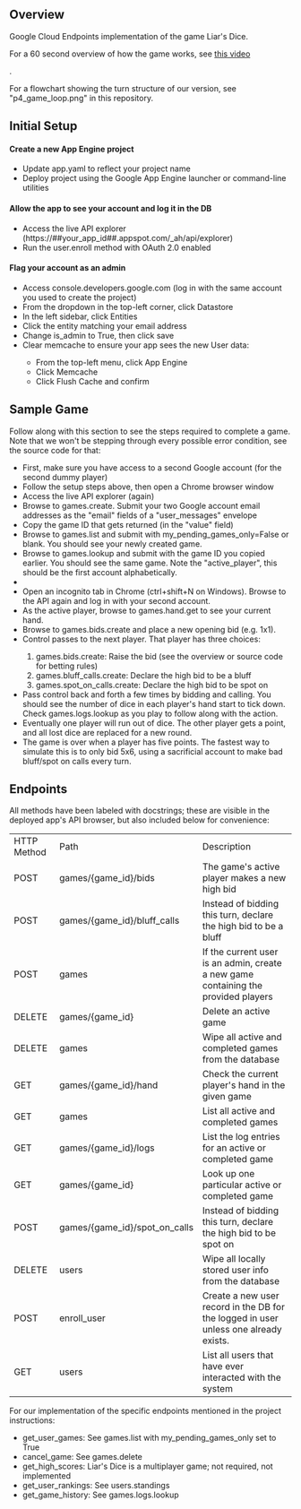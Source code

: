 <h2>Overview</h2>
<p>Google Cloud Endpoints implementation of the game Liar's Dice.</p>
<p>For a 60 second overview of how the game works, see <a href="https://www.youtube.com/watch?v=jEo1kvtOkcg">this video</a></p>.
<p>For a flowchart showing the turn structure of our version, see "p4_game_loop.png" in this repository.</p>

<h2>Initial Setup</h2>
<h4>Create a new App Engine project</h4>
<ul>
    <li>Update app.yaml to reflect your project name</li>
    <li>Deploy project using the Google App Engine launcher or command-line utilities</li>
</ul>

<h4>Allow the app to see your account and log it in the DB</h4>
<ul>
    <li>Access the live API explorer (https://##your_app_id##.appspot.com/_ah/api/explorer)</li>
    <li>Run the user.enroll method with OAuth 2.0 enabled</li>
</ul>

<h4>Flag your account as an admin</h4>
<ul>
    <li>Access console.developers.google.com (log in with the same account you used to create the project)</li>
    <li>From the dropdown in the top-left corner, click Datastore</li>
    <li>In the left sidebar, click Entities</li>
    <li>Click the entity matching your email address</li>
    <li>Change is_admin to True, then click save</li>
    <li>Clear memcache to ensure your app sees the new User data:</li>
    <ul>
        <li>From the top-left menu, click App Engine</li>
        <li>Click Memcache</li>
        <li>Click Flush Cache and confirm</li>
    </ul>
</ul>

<h2>Sample Game</h2>
<p>Follow along with this section to see the steps required to complete a game.  Note that we won't be stepping through every possible error condition, see the source code for that:</p>
<ul>
    <li>First, make sure you have access to a second Google account (for the second dummy player)</li>
    <li>Follow the setup steps above, then open a Chrome browser window</li>
    <li>Access the live API explorer (again)</li>
    <li>Browse to games.create. Submit your two Google account email addresses as the "email" fields of a "user_messages" envelope</li>
    <li>Copy the game ID that gets returned (in the "value" field)</li>
    <li>Browse to games.list and submit with my_pending_games_only=False or blank.  You should see your newly created game.</li>
    <li>Browse to games.lookup and submit with the game ID you copied earlier.  You should see the same game.  Note the "active_player", this should be the first account alphabetically.</li>    <li></li>
    <li>Open an incognito tab in Chrome (ctrl+shift+N on Windows).  Browse to the API again and log in with your second account.</li>
    <li>As the active player, browse to games.hand.get to see your current hand.</li>
    <li>Browse to games.bids.create and place a new opening bid (e.g. 1x1).</li>
    <li>Control passes to the next player.  That player has three choices:</li>
    <ol>
        <li>games.bids.create: Raise the bid (see the overview or source code for betting rules)</li>
        <li>games.bluff_calls.create: Declare the high bid to be a bluff</li>
        <li>games.spot_on_calls.create: Declare the high bid to be spot on</li>
    </ol>
    <li>Pass control back and forth a few times by bidding and calling.  You should see the number of dice in each player's hand start to tick down.  Check games.logs.lookup as you play to follow along with the action.</li>
    <li>Eventually one player will run out of dice.  The other player gets a point, and all lost dice are replaced for a new round.</li>
    <li>The game is over when a player has five points.  The fastest way to simulate this is to only bid 5x6, using a sacrificial account to make bad bluff/spot on calls every turn.</li>
</ul>

<h2>Endpoints</h2>
<p>All methods have been labeled with docstrings; these are visible in the deployed app's API browser, but also included below for convenience:</p>
<table>
    <tr><td>HTTP Method</td><td>Path</td><td>Description</td></tr>
    <tr><td>POST</td><td>games/{game_id}/bids</td><td>The game's active player makes a new high bid</td></tr>
    <tr><td>POST</td><td>games/{game_id}/bluff_calls</td><td>Instead of bidding this turn, declare the high bid to be a bluff</td></tr>
    <tr><td>POST</td><td>games</td><td>If the current user is an admin, create a new game containing the provided players</td></tr>
    <tr><td>DELETE</td><td>games/{game_id}</td><td>Delete an active game</td></tr>
    <tr><td>DELETE</td><td>games</td><td>Wipe all active and completed games from the database</td></tr>
    <tr><td>GET</td><td>games/{game_id}/hand</td><td>Check the current player's hand in the given game</td></tr>
    <tr><td>GET</td><td>games</td><td>List all active and completed games</td></tr>
    <tr><td>GET</td><td>games/{game_id}/logs</td><td>List the log entries for an active or completed game</td></tr>
    <tr><td>GET</td><td>games/{game_id}</td><td>Look up one particular active or completed game</td></tr>
    <tr><td>POST</td><td>games/{game_id}/spot_on_calls</td><td>Instead of bidding this turn, declare the high bid to be spot on</td></tr>
    <tr><td>DELETE</td><td>users</td><td>Wipe all locally stored user info from the database</td></tr>
    <tr><td>POST</td><td>enroll_user</td><td>Create a new user record in the DB for the logged in user unless one already exists.</td></tr>
    <tr><td>GET</td><td>users</td><td>List all users that have ever interacted with the system</td></tr>
</table>

<p>For our implementation of the specific endpoints mentioned in the project instructions:</p>
<ul>
    <li>get_user_games: See games.list with my_pending_games_only set to True</li>
    <li>cancel_game: See games.delete</li>
    <li>get_high_scores: Liar's Dice is a multiplayer game; not required, not implemented</li>
    <li>get_user_rankings: See users.standings</li>
    <li>get_game_history: See games.logs.lookup</li>
</ul>